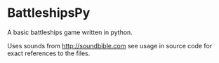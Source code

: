 # BattleshipsPy
A basic battleships game written in python.

Uses sounds from http://soundbible.com see usage in source code for exact references to the files.
